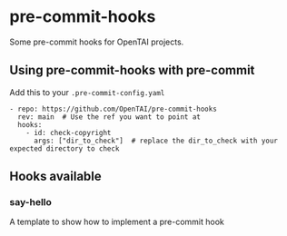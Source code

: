 # pre-commit-hooks

Some pre-commit hooks for OpenTAI projects.

## Using pre-commit-hooks with pre-commit

Add this to your `.pre-commit-config.yaml`

```
- repo: https://github.com/OpenTAI/pre-commit-hooks
  rev: main  # Use the ref you want to point at
  hooks:
    - id: check-copyright
      args: ["dir_to_check"]  # replace the dir_to_check with your expected directory to check
```

## Hooks available

### say-hello

A template to show how to implement a pre-commit hook
